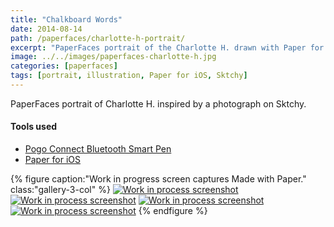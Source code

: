 ```yaml
---
title: "Chalkboard Words"
date: 2014-08-14
path: /paperfaces/charlotte-h-portrait/
excerpt: "PaperFaces portrait of the Charlotte H. drawn with Paper for iOS on an iPad."
image: ../../images/paperfaces-charlotte-h.jpg
categories: [paperfaces]
tags: [portrait, illustration, Paper for iOS, Sktchy]
---
```


PaperFaces portrait of Charlotte H. inspired by a photograph on Sktchy.

#### Tools used

- [Pogo Connect Bluetooth Smart Pen](https://www.amazon.com/gp/product/B009K448L4/ref=as_li_ss_tl?ie=UTF8&camp=1789&creative=390957&creativeASIN=B009K448L4&linkCode=as2&tag=mademist-20)
- [Paper for iOS](https://paper.bywetransfer.com/)

{% figure caption:"Work in progress screen captures Made with Paper." class:"gallery-3-col" %}
[![Work in process screenshot](../../images/paperfaces-charlotte-h-process-1-600.jpg)](../../images/paperfaces-charlotte-h-process-1-lg.jpg) [![Work in process screenshot](../../images/paperfaces-charlotte-h-process-2-600.jpg)](../../images/paperfaces-charlotte-h-process-2-lg.jpg) [![Work in process screenshot](../../images/paperfaces-charlotte-h-process-3-600.jpg)](../../images/paperfaces-charlotte-h-process-3-lg.jpg) [![Work in process screenshot](../../images/paperfaces-charlotte-h-process-4-600.jpg)](../../images/paperfaces-charlotte-h-process-4-lg.jpg)
{% endfigure %}
